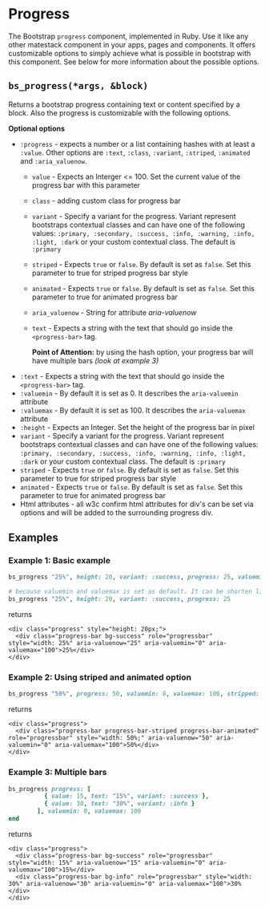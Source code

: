 # Progress

The Bootstrap `progress` component, implemented in Ruby. Use it like any other matestack component in your apps, pages and components. It offers customizable options to simply achieve what is possible in bootstrap with this component. See below for more information about the possible options.

## `bs_progress(*args, &block)`

Returns a bootstrap progress containing text or content specified by a block. Also the progress is customizable with the following options.

**Optional options**

* `:progress` - expects a number or a list containing hashes with at least a `:value`. Other options are `:text`, `:class`, `:variant`, `:striped`, `:animated` and `:aria_valuenow`.
  * `value` -  Expects an Interger &lt;= 100. Set the current value of the progress bar with this parameter
  * `class` - adding custom class for progress bar
  * `variant` - Specify a variant for the progress. Variant represent bootstraps contextual classes and can have one of the following values: `:primary, :secondary, :success, :info, :warning, :info, :light, :dark` or your custom contextual class. The default is `:primary`
  * `striped` - Expects `true` or `false`. By default is set as `false`. Set this parameter to true for striped progress bar style
  * `animated` - Expects `true` or `false`. By default is set as `false`. Set this parameter to true for animated progress bar
  * `aria_valuenow` - String for attribute _aria-valuenow_
  * `text` - Expects a string with the text that should go inside the `<progress-bar>` tag.

    **Point of Attention:** by using the hash option, your progress bar will have multiple bars _\(look at example 3\)_
* `:text` - Expects a string with the text that should go inside the `<progress-bar>` tag.  
* `:valuemin` - By default it is set as 0. It describes the `aria-valuemin` attribute  
* `:valuemax` - By default it is set as 100. It describes the `aria-valuemax` attribute  
* `:height` - Expects an Integer. Set the height of the progress bar in pixel  
* `variant` - Specify a variant for the progress. Variant represent bootstraps contextual classes and can have one of the following values: `:primary, :secondary, :success, :info, :warning, :info, :light, :dark` or your custom contextual class. The default is `:primary`  
* `striped` - Expects `true` or `false`. By default is set as `false`. Set this parameter to true for striped progress bar style  
* `animated` - Expects `true` or `false`. By default is set as `false`. Set this parameter to true for animated progress bar  
* Html attributes - all w3c confirm html attributes for div's can be set via options and will be added to the surrounding progress div.

## Examples

### Example 1: Basic example

```ruby
bs_progress "25%", height: 20, variant: :success, progress: 25, valuemin: 0, valuemax: 100

# because valuemin and valuemax is set as default. It can be shorten like this:
bs_progress "25%", height: 20, variant: :success, progress: 25
```

returns

```markup
<div class="progress" style="height: 20px;">
  <div class="progress-bar bg-success" role="progressbar" style="width: 25%" aria-valuenow="25" aria-valuemin="0" aria-valuemax="100">25%</div>
</div>
```

### Example 2: Using striped and animated option

```ruby
bs_progress "50%", progress: 50, valuemin: 0, valuemax: 100, stripped: true, animated: true
```

returns

```markup
<div class="progress">
  <div class="progress-bar progress-bar-striped progress-bar-animated" role="progressbar" style="width: 50%;" aria-valuenow="50" aria-valuemin="0" aria-valuemax="100">50%</div>
</div>
```

### Example 3: Multiple bars

```ruby
bs_progress progress: [
          { value: 15, text: "15%", variant: :success },
          { value: 30, text: "30%", variant: :info }
        ], valuemin: 0, valuemax: 100
end
```

returns

```markup
<div class="progress">
  <div class="progress-bar bg-success" role="progressbar" style="width: 15%" aria-valuenow="15" aria-valuemin="0" aria-valuemax="100">15%</div>
  <div class="progress-bar bg-info" role="progressbar" style="width: 30%" aria-valuenow="30" aria-valuemin="0" aria-valuemax="100">30%</div>
</div>
```


